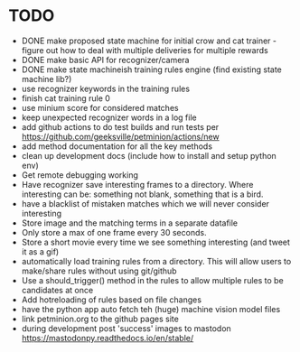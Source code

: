 # TODO

- DONE make proposed state machine for initial crow and cat trainer - figure out how to deal with multiple deliveries for multiple rewards
- DONE make basic API for recognizer/camera
- DONE make state machineish training rules engine (find existing state machine lib?)
- use recognizer keywords in the training rules
- finish cat training rule 0
- use minium score for considered matches
- keep unexpected recognizer words in a log file 
- add github actions to do test builds and run tests per https://github.com/geeksville/petminion/actions/new
- add method documentation for all the key methods
- clean up development docs (include how to install and setup python env)
- Get remote debugging working
- Have recognizer save interesting frames to a directory.  Where interesting
    can be: something not blank, something that is a bird.
- have a blacklist of mistaken matches which we will never consider interesting  
- Store image and the matching terms in a separate datafile  
- Only store a max of one frame every 30 seconds.
- Store a short movie every time we see something interesting (and tweet it as a gif)
- automatically load training rules from a directory.  This will allow users to make/share rules without using git/github
- Use a should_trigger() method in the rules to allow multiple rules to be candidates at once
- Add hotreloading of rules based on file changes
- have the python app auto fetch teh (huge) machine vision model files
- link petminion.org to the github pages site
- during development post 'success' images to mastodon https://mastodonpy.readthedocs.io/en/stable/

